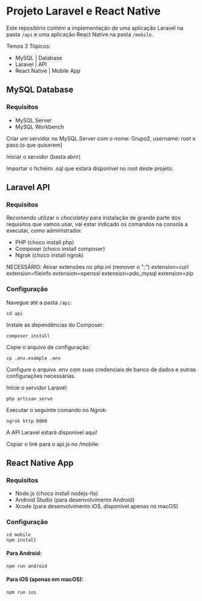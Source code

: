 # Projeto Laravel e React Native

Este repositório contém a implementação de uma aplicação Laravel na pasta `/api` e uma aplicação React Native na pasta `/mobile`.

Temos 3 Tópicos:
- MySQL | Database
- Laravel | API
- React Native | Mobile App


## MySQL Database

### Requisitos
- MySQL Server
- MySQL Workbench

Criar um servidor no MySQL Server com o nome: Grupo2, username: root e pass:(o que quiserem)

Iniciar o servidor (basta abrir)

Importar o ficheiro .sql que estará disponível no root deste projeto.

## Laravel API

### Requisitos
Recomendo utilizar o *chocolatey* para instalação de grande parte dos requisitos que vamos usar, vai estar indicado os comandos na consola a executar, como administrador.
- PHP (choco install php)
- Composer (choco install composer)
- Ngrok (choco install ngrok)

NECESSÁRIO: Ativar extensões no php.ini (remover o ";")
extension=curl
extension=fileinfo
extension=openssl
extension=pdo_mysql
extension=zip

### Configuração
Navegue até a pasta `/api`:
```
cd api
```

Instale as dependências do Composer:
```
composer install
```

Copie o arquivo de configuração:
```
cp .env.example .env
```
Configure o arquivo .env com suas credenciais de banco de dados e outras configurações necessárias.

Inicie o servidor Laravel:
```
php artisan serve
```

Executar o seguinte comando no Ngrok:
```
ngrok http 8000
```
A API Laravel estará disponível aqui!

Copiar o link para o api.js no /mobile:

## React Native App

### Requisitos
- Node.js (choco install nodejs-lts)
- Android Studio (para desenvolvimento Android)
- Xcode (para desenvolvimento iOS, disponível apenas no macOS)

### Configuração
```
cd mobile
npm install
```

#### Para Android:
```
npm run android
```

#### Para iOS (apenas em macOS):
```
npm run ios
```
